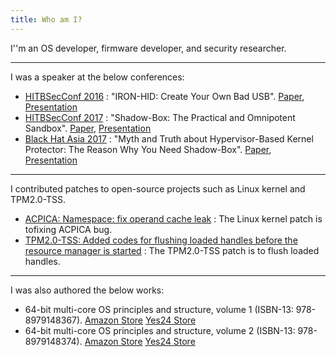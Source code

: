 ```yaml
---
title: Who am I?
---
```

I''m an OS developer, firmware developer, and security researcher.

---
I was a speaker at the below conferences:
 - [HITBSecConf 2016](http://conference.hitb.org/hitbsecconf2016ams/sessions/iron-hid-create-your-own-bad-usb-device/) : "IRON-HID: Create Your Own Bad USB". [Paper](http://conference.hitb.org/hitbsecconf2016ams/wp-content/uploads/2015/11/Seunghun-Han-IRON-HID-Create-Your-Own-Bad-USB-Device.pdf), [Presentation](http://conference.hitb.org/hitbsecconf2016ams/wp-content/uploads/2015/11/D1T2-Seunghun-Han-Create-Your-Own-Bad-USB-Device.pdf)
 - [HITBSecConf 2017](http://conference.hitb.org/hitbsecconf2017ams/sessions/shadowbox-the-practical-and-omnipotent-sandbox/) : "Shadow-Box: The Practical and Omnipotent Sandbox". [Paper](http://conference.hitb.org/hitbsecconf2017ams/wp-content/uploads/2015/11/Shadow-box-Whitepaper.pdf), [Presentation](http://conference.hitb.org/hitbsecconf2017ams/materials/D1T2%20-%20Seunghun%20Han%20-%20Shadow-Box%20-%20The%20Practical%20and%20Omnipotent%20Sandbox.pdf)
 - [Black Hat Asia 2017](https://www.blackhat.com/asia-17/briefings.html#myth-and-truth-about-hypervisor-based-kernel-protector-the-reason-why-you-need-shadow-box) : "Myth and Truth about Hypervisor-Based Kernel Protector: The Reason Why You Need Shadow-Box". [Paper](https://www.blackhat.com/docs/asia-17/materials/asia-17-Han-Myth-And-Truth-about-Hypervisor-Based-Kernel-Protector-The-Reason-Why-You-Need-Shadowbox-wp.pdf), [Presentation](https://www.blackhat.com/docs/asia-17/materials/asia-17-Han-Myth-And-Truth-about-Hypervisor-Based-Kernel-Protector-The-Reason-Why-You-Need-Shadowbox.pdf)
---
I contributed patches to open-source projects such as Linux kernel and TPM2.0-TSS.
 - [ACPICA: Namespace: fix operand cache leak](https://github.com/acpica/acpica/commit/a23325b2) : The Linux kernel patch is tofixing ACPICA bug.
 - [TPM2.0-TSS: Added codes for flushing loaded handles before the resource manager is started](https://github.com/01org/TPM2.0-TSS/pull/90/commits/e196c7e1007dcb1f9b6acbbb0b890e4c7bd7cdd5) : The TPM2.0-TSS patch is to flush loaded handles.

---
I was also authored the below works: 
 - 64-bit multi-core OS principles and structure, volume 1 (ISBN-13: 978-8979148367). [Amazon Store](https://www.amazon.co.uk/64-bit-multi-core-principles-structure-Korean/dp/8979148364) [Yes24 Store](http://www.yes24.com/24/goods/5270659?scode=032&OzSrank=1)
 - 64-bit multi-core OS principles and structure, volume 2 (ISBN-13: 978-8979148374). [Amazon Store](https://www.amazon.co.uk/64-bit-multi-core-principles-structure-Korean/dp/8979148372) [Yes24 Store](http://www.yes24.com/24/goods/5270667?scode=032&OzSrank=2)
